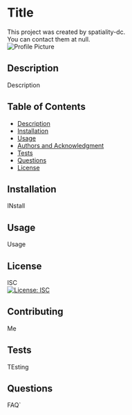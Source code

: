 # Title

  This project was created by spatiality-dc.
  <br>
  You can contact them at null.
  <br>
  ![Profile Picture]( https://avatars0.githubusercontent.com/u/59462019?v=4&s=100)
  
  ## Description
  
  Description
  
  ## Table of Contents
  
  - [Description](#description)
  - [Installation](#installation)
  - [Usage](#usage)
  - [Authors and Acknowledgment](#authors-and-acknowledgment)
  - [Tests](#tests)
  - [Questions](#Questions)
  - [License](#license)
  
  ## Installation
  
  INstall
  
  ## Usage
  
  Usage
  
  ## License
  
  ISC
  <br>
  [![License: ISC](https://img.shields.io/badge/License-ISC-blue.svg)](https://opensource.org/licenses/ISC)
  
  ## Contributing
  
  Me
  
  ## Tests
  
  TEsting
  
  ## Questions
  
  FAQ`